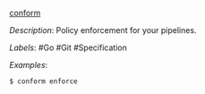 [conform](https://github.com/talos-systems/conform)

*Description*: Policy enforcement for your pipelines.

*Labels*: #Go #Git #Specification

*Examples*:

```bash
$ conform enforce
```
